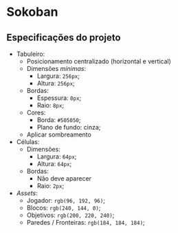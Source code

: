 # Sokoban

## Especificações do projeto

- Tabuleiro:
    - Posicionamento centralizado (horizontal e vertical)
    - Dimensões _mínimas_:
        - Largura: `256px`;
        - Altura: `256px`;
    - Bordas:
        - Espessura: `8px`;
        - Raio: `8px`;
    - Cores:
        - Borda: `#505050`;
        - Plano de fundo: cinza;
    - Aplicar sombreamento
- Células:
    - Dimensões:
        - Largura: `64px`;
        - Altura: `64px`;
    - Bordas:
        - Não deve aparecer
        - Raio: `2px`;
- _Assets_:
    - Jogador: `rgb(96, 192, 96)`;
    - Blocos: `rgb(240, 144, 0)`;
    - Objetivos: `rgb(200, 220, 240)`;
    - Paredes / Fronteiras: `rgb(184, 184, 184)`;
